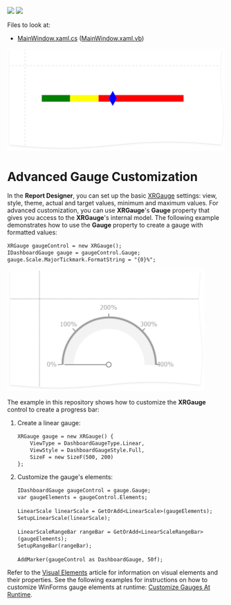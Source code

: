 <!-- default badges list -->
[![](https://img.shields.io/badge/Open_in_DevExpress_Support_Center-FF7200?style=flat-square&logo=DevExpress&logoColor=white)](https://supportcenter.devexpress.com/ticket/details/T951947)
[![](https://img.shields.io/badge/📖_How_to_use_DevExpress_Examples-e9f6fc?style=flat-square)](https://docs.devexpress.com/GeneralInformation/403183)
<!-- default badges end -->
Files to look at:

* [MainWindow.xaml.cs](https://github.com/DevExpress-Examples/Reporting-Advanced-Gauge-Customization/blob/2020.2/CS/MainWindow.xaml.cs) ([MainWindow.xaml.vb](https://github.com/DevExpress-Examples/Reporting-Advanced-Gauge-Customization/blob/2020.2/VB/MainWindow.xaml.vb))

![](https://raw.githubusercontent.com/DevExpress-Examples/Reporting-Advanced-Gauge-Customization/2020.2/CS/gauge-progress-bar.png)

# Advanced Gauge Customization

In the **Report Designer**, you can set up the basic [XRGauge](https://docs.devexpress.com/XtraReports/DevExpress.XtraReports.UI.XRGauge)
settings: view, style, theme, actual and target values, minimum and maximum values. For advanced customization, you can use **XRGauge**'s
**Gauge** property that gives you access to the **XRGauge**'s internal model. The following example demonstrates how to use the **Gauge** property
to create a gauge with formatted values:

```
XRGauge gaugeControl = new XRGauge();
IDashboardGauge gauge = gaugeControl.Gauge;
gauge.Scale.MajorTickmark.FormatString = "{0}%";
```

![](https://raw.githubusercontent.com/DevExpress-Examples/Reporting-Advanced-Gauge-Customization/2020.2/CS/create-gauge-in-code-example-2.png)

The example in this repository shows how to customize the **XRGauge** control to create a progress bar:

1. Create a linear gauge:
    ```
    XRGauge gauge = new XRGauge() {
        ViewType = DashboardGaugeType.Linear,
        ViewStyle = DashboardGaugeStyle.Full,
        SizeF = new SizeF(500, 200)
    };
    ```
2. Customize the gauge's elements:
    ```
    IDashboardGauge gaugeControl = gauge.Gauge;
    var gaugeElements = gaugeControl.Elements;

    LinearScale linearScale = GetOrAdd<LinearScale>(gaugeElements);
    SetupLinearScale(linearScale);

    LinearScaleRangeBar rangeBar = GetOrAdd<LinearScaleRangeBar>(gaugeElements);
    SetupRangeBar(rangeBar);

    AddMarker(gaugeControl as DashboardGauge, 50f);
    ```
Refer to the [Visual Elements](https://docs.devexpress.com/WindowsForms/18208/controls-and-libraries/gauges/concepts/visual-elements?p=netframework)
article for information on visual elements and their properties. See the following examples for instructions on how to customize WinForms gauge elements at runtime:
[Customize Gauges At Runtime](https://docs.devexpress.com/WindowsForms/18249/controls-and-libraries/gauges/examples#at-runtime).
